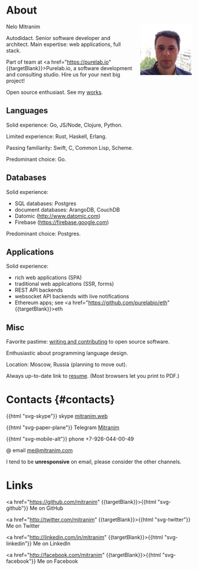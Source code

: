 # About

<div style="float: right; width: 10em; margin-left: 1rem">
  <img src="images/face-square.jpg">
</div>

Nelo Mitranim

Autodidact. Senior software developer and architect. Main expertise: web applications, full stack.

Part of team at <a href="https://purelab.io" {{targetBlank}}>Purelab.io</a>, a software development and consulting studio. Hire us for your next big project!

Open source enthusiast. See my [works](/works).

## Languages

Solid experience: Go, JS/Node, Clojure, Python.

Limited experience: Rust, Haskell, Erlang.

Passing familiarity: Swift, C, Common Lisp, Scheme.

Predominant choice: Go.

## Databases

Solid experience:

  * SQL databases: Postgres
  * document databases: ArangoDB, CouchDB
  * Datomic (http://www.datomic.com)
  * Firebase (https://firebase.google.com)

Predominant choice: Postgres.

## Applications

Solid experience:

  * rich web applications (SPA)
  * traditional web applications (SSR, forms)
  * REST API backends
  * websocket API backends with live notifications
  * Ethereum apps; see <a href="https://github.com/purelabio/eth" {{targetBlank}}>eth</a>

## Misc

Favorite pastime: [writing and contributing](/works) to open source software.

Enthusiastic about programming language design.

Location: Moscow, Russia (planning to move out).

Always up-to-date link to [resume](/resume). (Most browsers let you print to PDF.)

# Contacts {#contacts}

<span>{{html "svg-skype"}} skype [mitranim.web](skype:mitranim.web?chat)</span>

<span>{{html "svg-paper-plane"}} Telegram [Mitranim](https://telegram.me/Mitranim)</span>

<span>{{html "svg-mobile-alt"}} phone +7-926-044-00-49</span>

<span>@ email [me@mitranim.com](mailto:me@mitranim.com)</span>

I tend to be **unresponsive** on email, please consider the other channels.

# Links

<a href="https://github.com/mitranim" {{targetBlank}}>{{html "svg-github"}} Me on GitHub</a>

<a href="http://twitter.com/mitranim" {{targetBlank}}>{{html "svg-twitter"}} Me on Twitter</a>

<a href="http://linkedin.com/in/mitranim" {{targetBlank}}>{{html "svg-linkedin"}} Me on LinkedIn</a>

<a href="http://facebook.com/mitranim" {{targetBlank}}>{{html "svg-facebook"}} Me on Facebook</a>
